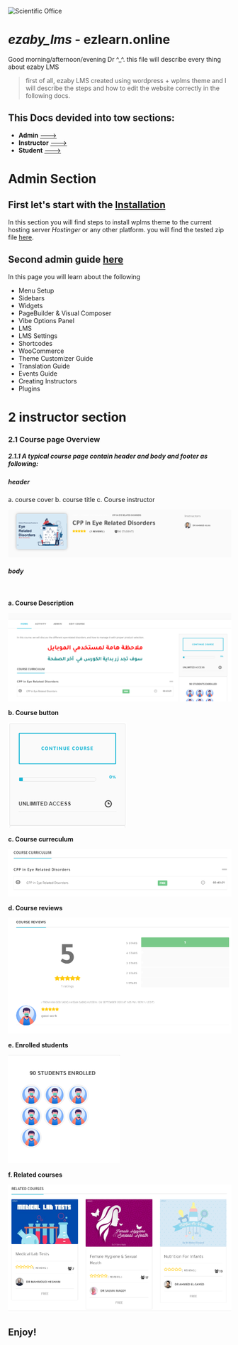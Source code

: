 ![Scientific Office](https://github.com/a-lamloum/ezaby_lms/blob/master/library/logo_1111-1024x301.png)
# *ezaby_lms* - ezlearn.online

Good morning/afternoon/evening Dr ^_^. 
this file will describe every thing about ezaby LMS 

> first of all, ezaby LMS created using wordpress + wplms theme and I will describe the steps and how to edit the website correctly in the following docs.

This Docs devided into tow sections: 
-
* **Admin** [--->](#admin) 
* **Instructor** [--->](#inst) 
* **Student** [--->](#admin) 

 # Admin Section<a name="admin"> </a>

## First let's start with the [Installation](https://vibethemes.github.io/wplms-docs/installation.html)

In this section you will find steps to install wplms theme to the current hosting server *Hostinger* or any other platform.
you will find the tested zip file [here](#).

## Second admin guide [here](https://vibethemes.github.io/wplms-docs/admin-guide.html)

In this page you will learn about the following 
- Menu Setup
- Sidebars
- Widgets
- PageBuilder & Visual Composer
- Vibe Options Panel
- LMS
- LMS Settings
- Shortcodes
- WooCommerce
- Theme Customizer Guide
- Translation Guide
- Events Guide
- Creating Instructors
- Plugins


# 2 instructor section <a name="inst"> </a>
### 2.1 Course page Overview
##### 2.1.1 A typical course page contain header and body and footer as following: 
  ##### **header**
  a. course cover 
  b. course title 
  c. Course instructor 
  
  ![course header](https://github.com/a-lamloum/ezaby_lms/blob/master/docs/figure2.1.1.PNG)

  
  ##### **body**
  <br>

**a. Course Description**
  
  ![course Description](https://github.com/a-lamloum/ezaby_lms/blob/master/docs/2.1.2.PNG)
  
  **b. Course button**
  
  ![course button](https://github.com/a-lamloum/ezaby_lms/blob/master/docs/course%20button.PNG)
  
  **c. Course curreculum**
  
  ![course header](https://github.com/a-lamloum/ezaby_lms/blob/master/docs/Course%20currecullum.PNG)
  
  **d. Course reviews**
  
  ![course header](https://github.com/a-lamloum/ezaby_lms/blob/master/docs/Course%20review.PNG)
  
  **e. Enrolled students**
  
  ![course header](https://github.com/a-lamloum/ezaby_lms/blob/master/docs/student%20counts.PNG)
  
  **f. Related courses**
  
  ![course header](https://github.com/a-lamloum/ezaby_lms/blob/master/docs/related%20courses.PNG)

	 
  
## Enjoy!
 
